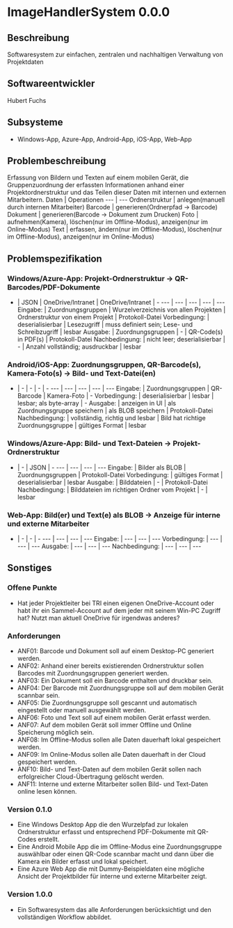 # ImageHandlerSystem 0.0.0
## Beschreibung
Softwaresystem zur einfachen, zentralen und nachhaltigen Verwaltung von Projektdaten
## Softwareentwickler
Hubert Fuchs
## Subsysteme
- Windows-App, Azure-App, Android-App, iOS-App, Web-App
## Problembeschreibung
Erfassung von Bildern und Texten auf einem mobilen Gerät, 
die Gruppenzuordnung der erfassten Informationen anhand einer Projektordnerstruktur 
und das Teilen dieser Daten mit internen und externen Mitarbeitern. 
Daten | Operationen
--- | ---
Ordnerstruktur | anlegen(manuell durch internen Mitarbeiter)
Barcode | generieren(Ordnerpfad -> Barcode)
Dokument | generieren(Barcode -> Dokument zum Drucken)
Foto | aufnehmen(Kamera), löschen(nur im Offline-Modus), anzeigen(nur im Online-Modus)
Text | erfassen, ändern(nur im Offline-Modus), löschen(nur im Offline-Modus), anzeigen(nur im Online-Modus)
## Problemspezifikation
### Windows/Azure-App: Projekt-Ordnerstruktur -> QR-Barcodes/PDF-Dokumente
- | JSON | OneDrive/Intranet | OneDrive/Intranet | -
--- | --- | --- | --- | ---
Eingabe: | Zuordnungsgruppen | Wurzelverzeichnis von allen Projekten | Ordnerstruktur von einem Projekt | Protokoll-Datei
Vorbedingung: | deserialisierbar | Lesezugriff | muss definiert sein; Lese- und Schreibzugriff | lesbar
Ausgabe: | Zuordnungsgruppen | - | QR-Code(s) in PDF(s) | Protokoll-Datei
Nachbedingung: | nicht leer; deserialisierbar | - | Anzahl vollständig; ausdruckbar | lesbar
### Android/iOS-App: Zuordnungsgruppen, QR-Barcode(s), Kamera-Foto(s) -> Bild- und Text-Datei(en)
- | - | - | - | -
--- | --- | --- | --- | ---
Eingabe: | Zuordnungsgruppen | QR-Barcode | Kamera-Foto | -
Vorbedingung: | deserialisierbar | lesbar | lesbar; als byte-array | -
Ausgabe: | anzeigen in UI | als Zuordnungsgruppe speichern | als BLOB speichern | Protokoll-Datei
Nachbedingung: | vollständig, richtig und lesbar | Bild hat richtige Zuordnungsgruppe | gültiges Format | lesbar
### Windows/Azure-App: Bild- und Text-Dateien -> Projekt-Ordnerstruktur
- | - | JSON | -
--- | --- | --- | ---
Eingabe: | Bilder als BLOB | Zuordnungsgruppen | Protokoll-Datei
Vorbedingung: | gültiges Format | deserialisierbar | lesbar
Ausgabe: | Bilddateien | - | Protokoll-Datei
Nachbedingung: | Bilddateien im richtigen Ordner vom Projekt | - | lesbar
### Web-App: Bild(er) und Text(e) als BLOB -> Anzeige für interne und externe Mitarbeiter
- | - | - | -
--- | --- | --- | ---
Eingabe: | --- | --- | ---
Vorbedingung: | --- | --- | ---
Ausgabe: | --- | --- | ---
Nachbedingung: | --- | --- | ---
## Sonstiges
### Offene Punkte
- Hat jeder Projektleiter bei TRI einen eigenen OneDrive-Account oder habt ihr ein Sammel-Account auf dem jeder mit seinem Win-PC Zugriff hat? Nutzt man aktuell OneDrive für irgendwas anderes?
### Anforderungen
- ANF01: Barcode und Dokument soll auf einem Desktop-PC generiert werden.
- ANF02: Anhand einer bereits existierenden Ordnerstruktur sollen Barcodes mit Zuordnungsgruppen generiert werden.
- ANF03: Ein Dokument soll ein Barcode enthalten und druckbar sein.
- ANF04: Der Barcode mit Zuordnungsgruppe soll auf dem mobilen Gerät scannbar sein.
- ANF05: Die Zuordnungsgruppe soll gescannt und automatisch eingestellt oder manuell ausgewählt werden.
- ANF06: Foto und Text soll auf einem mobilen Gerät erfasst werden.
- ANF07: Auf dem mobilen Gerät soll immer Offline und Online Speicherung möglich sein.
- ANF08: Im Offline-Modus sollen alle Daten dauerhaft lokal gespeichert werden.
- ANF09: Im Online-Modus sollen alle Daten dauerhaft in der Cloud gespeichert werden.
- ANF10: Bild- und Text-Daten auf dem mobilen Gerät sollen nach erfolgreicher Cloud-Übertragung gelöscht werden.
- ANF11: Interne und externe Mitarbeiter sollen Bild- und Text-Daten online lesen können.
### Version 0.1.0
- Eine Windows Desktop App die den Wurzelpfad zur lokalen Ordnerstruktur erfasst und entsprechend PDF-Dokumente mit QR-Codes erstellt.
- Eine Android Mobile App die im Offline-Modus eine Zuordnungsgruppe auswählbar oder einen QR-Code scannbar macht und dann über die Kamera ein Bilder erfasst und lokal speichert.
- Eine Azure Web App die mit Dummy-Beispieldaten eine mögliche Ansicht der Projektbilder für interne und externe Mitarbeiter zeigt. 
### Version 1.0.0
- Ein Softwaresystem das alle Anforderungen berücksichtigt und den vollständigen Workflow abbildet.

